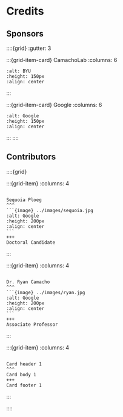 # Credits

## Sponsors

::::{grid}
:gutter: 3

:::{grid-item-card} CamachoLab
:columns: 6

```{image} ../images/BYULogo.png
:alt: BYU
:height: 150px
:align: center
```

:::

:::{grid-item-card} Google
:columns: 6

```{image} ../images/GoogleLogo.svg
:alt: Google
:height: 150px
:align: center
```

:::
::::

## Contributors

::::{grid}

:::{grid-item}
:columns: 4

````{card}

Sequoia Ploeg
^^^
```{image} ../images/sequoia.jpg
:alt: Google
:height: 200px
:align: center
```
+++
Doctoral Candidate
````

:::

:::{grid-item}
:columns: 4

````{card}

Dr. Ryan Camacho
^^^
```{image} ../images/ryan.jpg
:alt: Google
:height: 200px
:align: center
```
+++
Associate Professor
````

:::

:::{grid-item}
:columns: 4

````{card} Card 1 title

Card header 1
^^^
Card body 1
+++
Card footer 1
````

:::

::::
